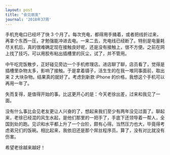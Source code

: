 ```yaml
---
layout: post
title: "会见朋友"
journal: '2018年37周'
---
```


手机充电口已经坏了快 3 个月了。每次充电，都得用手捅着，或者把线折过来，再拿个东西一压，才勉强能冲进去电。一来二去，充电线已经断了。特别是电量耗尽关机后，真的很难确定现在接触良好呢，还是没有接触上，很不方便。之前在网上找了技巧，可以用胶布粘出插槽里的灰尘，试了，并不管用。

中午吃完饭散步，正好碰见旁边一个手机修理店。进店聊了聊，店员看了，觉得是插槽里杂物太多，影响了接触。于是拿着镊子，活生生的在我一堆同事面前，取出来 2 大块杂物。结果真的就好了。考虑到新款 iPhone 的价格，我想这个手机可以再用一年了。

失而复得，是值得开始的事。比这更开心的是：今天老徐出差，过来和我见了一面。

没有什么事比会见老友更让人兴奋的了，想起来我们至少有两年没见过面了。聊起来，老徐已经混的风生水起，是他们那里的一把手了，手底下还领导着一帮人，全国到处的跑。见识和水平都上升了一个台阶，颇有心得。当然压力也大，毕竟得考虑弟兄们的饭碗。相比起来，我依旧还是那个屌丝程序员。算了，没有对比就没有伤害。

希望老徐越来越好！
